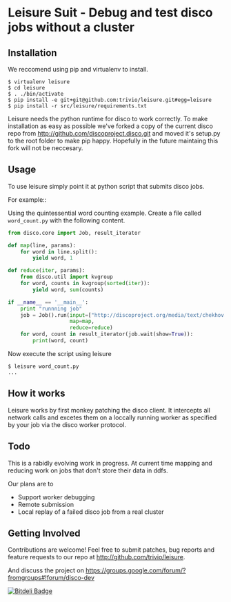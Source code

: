 Leisure Suit - Debug and test disco jobs without a cluster
==============



Installation
------------


We reccomend using pip and virtualenv to install.

```
$ virtualenv leisure
$ cd leisure
$ . ./bin/activate
$ pip install -e git+git@github.com:trivio/leisure.git#egg=leisure
$ pip install -r src/leisure/requirements.txt 

```

Leisure needs the python runtime for disco to work correctly. To make 
installation as easy as possible we've forked a copy of the current 
disco repo from http://github.com/discoproject.disco.git and 
moved it's setup.py to the root folder to make pip happy. 
Hopefully in the future maintaing this fork will not be neccesary.

Usage
-----
To use leisure simply point it at python script that submits disco jobs.

For example:: 

Using the quintessential word counting example. Create a file called
`word_count.py` with the following content.


```python
from disco.core import Job, result_iterator

def map(line, params):
    for word in line.split():
        yield word, 1

def reduce(iter, params):
    from disco.util import kvgroup
    for word, counts in kvgroup(sorted(iter)):
        yield word, sum(counts)

if __name__ == '__main__':
    print "runnning job"
    job = Job().run(input=["http://discoproject.org/media/text/chekhov.txt"],
                    map=map,
                    reduce=reduce)
    for word, count in result_iterator(job.wait(show=True)):
        print(word, count)
``` 

Now execute the script using leisure

```
$ leisure word_count.py
...
```

How it works
-----------

Leisure works by first monkey patching the disco client. It intercepts all
network calls  and excetes them on a  loccally running worker as
specified by your job via the disco worker protocol.

Todo
-----

This is a rabidly evolving work in progress. At current time mapping and reducing work on jobs that don't store their data in ddfs.

Our plans are to

* Support worker debugging
* Remote submission
* Local replay of a failed disco job from a real cluster


Getting Involved
----------------

Contributions are welcome! Feel free to submit patches, bug reports 
and feature requests to our repo at http://github.com/trivio/leisure.

And discuss the project on https://groups.google.com/forum/?fromgroups#!forum/disco-dev





[![Bitdeli Badge](https://d2weczhvl823v0.cloudfront.net/trivio/leisure/trend.png)](https://bitdeli.com/free "Bitdeli Badge")

